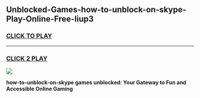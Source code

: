 
## Unblocked-Games-how-to-unblock-on-skype-Play-Online-Free-liup3
<h3>
<a href="https://premium76.site?title=how-to-unblock-on-skype&ref=26A">CLICK TO PLAY</a></h3>
<hr>

<h3>
<a href="https://premium76.site?title=how-to-unblock-on-skype&ref=26A">CLICK 2 PLAY</a>
  
</h3>

<a href="https://premium76.site?title=how-to-unblock-on-skype&ref=26A"><img src="https://clearcache.store/games.png"></a>


**how-to-unblock-on-skype games unblocked: Your Gateway to Fun and Accessible Online Gaming**
